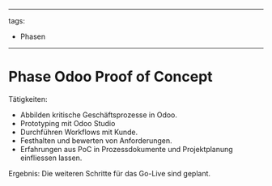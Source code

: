 
---
tags:
- Phasen
---
# Phase Odoo Proof of Concept

Tätigkeiten:

* Abbilden kritische Geschäftsprozesse in Odoo.
* Prototyping mit Odoo Studio
* Durchführen Workflows mit Kunde.
* Festhalten und bewerten von Anforderungen.
* Erfahrungen aus PoC in Prozessdokumente und Projektplanung einfliessen lassen.

Ergebnis: Die weiteren Schritte für das Go-Live sind geplant.
